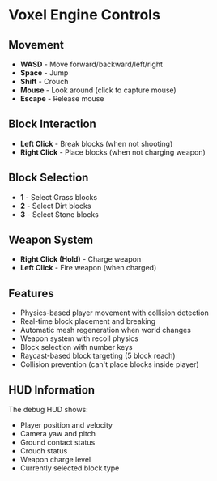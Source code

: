 # Voxel Engine Controls

## Movement
- **WASD** - Move forward/backward/left/right
- **Space** - Jump
- **Shift** - Crouch
- **Mouse** - Look around (click to capture mouse)
- **Escape** - Release mouse

## Block Interaction
- **Left Click** - Break blocks (when not shooting)
- **Right Click** - Place blocks (when not charging weapon)

## Block Selection
- **1** - Select Grass blocks
- **2** - Select Dirt blocks  
- **3** - Select Stone blocks

## Weapon System
- **Right Click (Hold)** - Charge weapon
- **Left Click** - Fire weapon (when charged)

## Features
- Physics-based player movement with collision detection
- Real-time block placement and breaking
- Automatic mesh regeneration when world changes
- Weapon system with recoil physics
- Block selection with number keys
- Raycast-based block targeting (5 block reach)
- Collision prevention (can't place blocks inside player)

## HUD Information
The debug HUD shows:
- Player position and velocity
- Camera yaw and pitch
- Ground contact status
- Crouch status
- Weapon charge level
- Currently selected block type